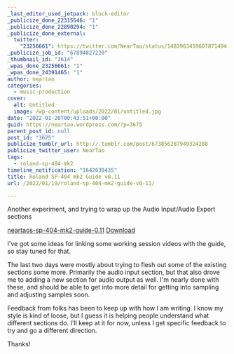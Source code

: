 ```yaml
---
_last_editor_used_jetpack: block-editor
_publicize_done_22315546: "1"
_publicize_done_22890294: "1"
_publicize_done_external:
  twitter:
    "23256661": https://twitter.com/NearTao/status/1483963459607871494
_publicize_job_id: "67894827220"
_thumbnail_id: "3614"
_wpas_done_23256661: "1"
_wpas_done_24391465: "1"
author: neartao
categories:
  - music-production
cover:
  alt: Untitled
  image: /wp-content/uploads/2022/01/untitled.jpg
date: "2022-01-20T00:43:51+00:00"
guid: https://neartao.wordpress.com/?p=3675
parent_post_id: null
post_id: "3675"
publicize_tumblr_url: http://.tumblr.com/post/673856287949324288
publicize_twitter_user: NearTao
tags:
  - roland-sp-404-mk2
timeline_notification: "1642639435"
title: Roland SP-404 mk2 Guide v0.11
url: /2022/01/19/roland-sp-404-mk2-guide-v0-11/

---
```

Another experiment, and trying to wrap up the Audio Input/Audio Export sections

[neartaos-sp-404-mk2-guide-0.11](/wp-content/uploads/2022/01/neartaos-sp-404-mk2-guide-0.11.pdf) [Download](/wp-content/uploads/2022/01/neartaos-sp-404-mk2-guide-0.11.pdf)

I've got some ideas for linking some working session videos with the guide, so stay tuned for that.

The last two days were mostly about trying to flesh out some of the existing sections some more. Primarily the audio input section, but that also drove me to adding a new section for audio output as well. I'm nearly done with these, and should be able to get into more detail for getting into sampling and adjusting samples soon.

Feedback from folks has been to keep up with how I am writing. I know my style is kind of loose, but I guess it is helping people understand what different sections do. I'll keep at it for now, unless I get specific feedback to try and go a different direction.

Thanks!
